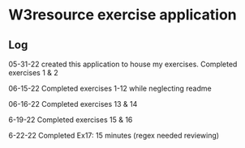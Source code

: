 # W3resource exercise application

## Log

05-31-22 created this application to house my exercises. Completed exercises 1 & 2

06-15-22 Completed exercises 1-12 while neglecting readme

06-16-22 Completed exercises 13 & 14

6-19-22 Completed exercises 15 & 16

6-22-22 Completed Ex17: 15 minutes (regex needed reviewing)
